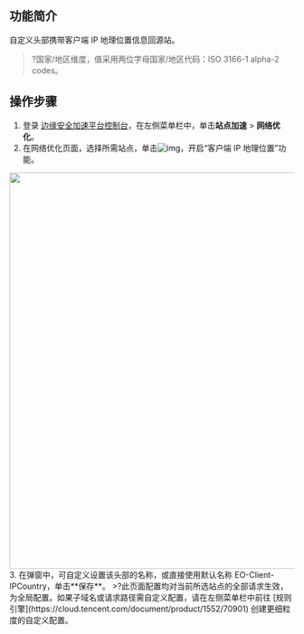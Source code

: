 ## 功能简介
自定义头部携带客户端 IP 地理位置信息回源站。
>?国家/地区维度，值采用两位字母国家/地区代码：ISO 3166-1 alpha-2 codes。

## 操作步骤
1. 登录 [边缘安全加速平台控制台](https://console.cloud.tencent.com/edgeone)，在左侧菜单栏中，单击**站点加速** > **网络优化**。
2. 在网络优化页面，选择所需站点，单击![img](https://qcloudimg.tencent-cloud.cn/raw/8d3e9bac718473e40a340843b4cc7fb8.png)，开启“客户端 IP 地理位置”功能。
<img src="https://qcloudimg.tencent-cloud.cn/raw/54cfa6a8a9dc4374d21a48ec5420913f.png" width=700px>
3. 在弹窗中，可自定义设置该头部的名称，或直接使用默认名称 EO-Client-IPCountry，单击**保存**。
>?此页面配置均对当前所选站点的全部请求生效，为全局配置。如果子域名或请求路径需自定义配置，请在左侧菜单栏中前往 [规则引擎](https://cloud.tencent.com/document/product/1552/70901) 创建更细粒度的自定义配置。
